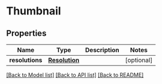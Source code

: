 # Thumbnail

## Properties
Name | Type | Description | Notes
------------ | ------------- | ------------- | -------------
**resolutions** | [**Resolution**](Resolution.md) |  | [optional] 

[[Back to Model list]](../README.md#documentation-for-models) [[Back to API list]](../README.md#documentation-for-api-endpoints) [[Back to README]](../README.md)


